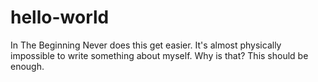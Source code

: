 # hello-world
In The Beginning
Never does this get easier. It's almost physically impossible to write something about myself. Why is that? This should be enough. 
